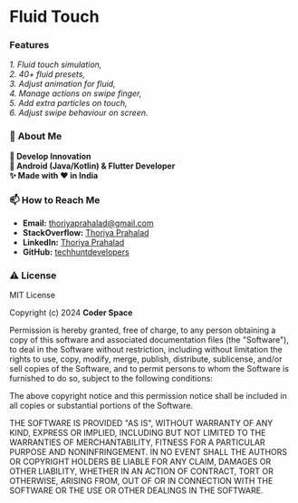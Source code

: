 # **Fluid Touch**

### **Features**

*1. Fluid touch simulation,*  
*2. 40+ fluid presets,*  
*3. Adjust animation for fluid,*  
*4. Manage actions on swipe finger,*  
*5. Add extra particles on touch,*  
*6. Adjust swipe behaviour on screen.*

### 📝 **About Me**

**🚀 Develop Innovation**  
**💼 Android (Java/Kotlin) & Flutter Developer**  
**✨ Made with ❤️ in India**

### 📫 **How to Reach Me**

- **Email:** thoriyaprahalad@gmail.com
- **StackOverflow:** [Thoriya Prahalad](https://stackoverflow.com/users/9917404/thoriya-prahalad)
- **LinkedIn:** [Thoriya Prahalad](www.linkedin.com/in/thoriya-prahalad)
- **GitHub:** [techhuntdevelopers](https://github.com/techhuntdevelopers)

### ⚠️ **License**

MIT License

Copyright (c) 2024 **Coder Space**

Permission is hereby granted, free of charge, to any person obtaining a copy
of this software and associated documentation files (the "Software"), to deal
in the Software without restriction, including without limitation the rights
to use, copy, modify, merge, publish, distribute, sublicense, and/or sell
copies of the Software, and to permit persons to whom the Software is
furnished to do so, subject to the following conditions:

The above copyright notice and this permission notice shall be included in all
copies or substantial portions of the Software.

THE SOFTWARE IS PROVIDED "AS IS", WITHOUT WARRANTY OF ANY KIND, EXPRESS OR
IMPLIED, INCLUDING BUT NOT LIMITED TO THE WARRANTIES OF MERCHANTABILITY,
FITNESS FOR A PARTICULAR PURPOSE AND NONINFRINGEMENT. IN NO EVENT SHALL THE
AUTHORS OR COPYRIGHT HOLDERS BE LIABLE FOR ANY CLAIM, DAMAGES OR OTHER
LIABILITY, WHETHER IN AN ACTION OF CONTRACT, TORT OR OTHERWISE, ARISING FROM,
OUT OF OR IN CONNECTION WITH THE SOFTWARE OR THE USE OR OTHER DEALINGS IN THE
SOFTWARE.